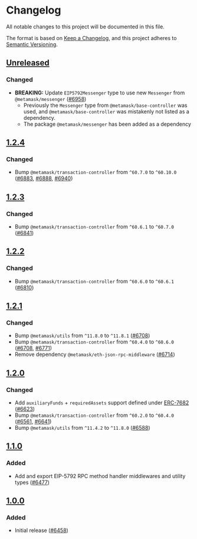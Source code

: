 # Changelog

All notable changes to this project will be documented in this file.

The format is based on [Keep a Changelog](https://keepachangelog.com/en/1.0.0/),
and this project adheres to [Semantic Versioning](https://semver.org/spec/v2.0.0.html).

## [Unreleased]

### Changed

- **BREAKING:** Update `EIP5792Messenger` type to use new `Messenger` from `@metamask/messenger` ([#6958](https://github.com/MetaMask/core/pull/6958))
  - Previously the `Messenger` type from `@metamask/base-controller` was used, and `@metamask/base-controller` was mistakenly not listed as a dependency.
  - The package `@metamask/messenger` has been added as a dependency

## [1.2.4]

### Changed

- Bump `@metamask/transaction-controller` from `^60.7.0` to `^60.10.0` ([#6883](https://github.com/MetaMask/core/pull/6883), [#6888](https://github.com/MetaMask/core/pull/6888), [#6940](https://github.com/MetaMask/core/pull/6940))

## [1.2.3]

### Changed

- Bump `@metamask/transaction-controller` from `^60.6.1` to `^60.7.0` ([#6841](https://github.com/MetaMask/core/pull/6841))

## [1.2.2]

### Changed

- Bump `@metamask/transaction-controller` from `^60.6.0` to `^60.6.1` ([#6810](https://github.com/MetaMask/core/pull/6810))

## [1.2.1]

### Changed

- Bump `@metamask/utils` from `^11.8.0` to `^11.8.1` ([#6708](https://github.com/MetaMask/core/pull/6708))
- Bump `@metamask/transaction-controller` from `^60.4.0` to `^60.6.0` ([#6708](https://github.com/MetaMask/core/pull/6733), [#6771](https://github.com/MetaMask/core/pull/6771))
- Remove dependency `@metamask/eth-json-rpc-middleware` ([#6714](https://github.com/MetaMask/core/pull/6714))

## [1.2.0]

### Changed

- Add `auxiliaryFunds` + `requiredAssets` support defined under [ERC-7682](https://eips.ethereum.org/EIPS/eip-7682) ([#6623](https://github.com/MetaMask/core/pull/6623))
- Bump `@metamask/transaction-controller` from `^60.2.0` to `^60.4.0` ([#6561](https://github.com/MetaMask/core/pull/6561), [#6641](https://github.com/MetaMask/core/pull/6641))
- Bump `@metamask/utils` from `^11.4.2` to `^11.8.0` ([#6588](https://github.com/MetaMask/core/pull/6588))

## [1.1.0]

### Added

- Add and export EIP-5792 RPC method handler middlewares and utility types ([#6477](https://github.com/MetaMask/core/pull/6477))

## [1.0.0]

### Added

- Initial release ([#6458](https://github.com/MetaMask/core/pull/6458))

[Unreleased]: https://github.com/MetaMask/core/compare/@metamask/eip-5792-middleware@1.2.4...HEAD
[1.2.4]: https://github.com/MetaMask/core/compare/@metamask/eip-5792-middleware@1.2.3...@metamask/eip-5792-middleware@1.2.4
[1.2.3]: https://github.com/MetaMask/core/compare/@metamask/eip-5792-middleware@1.2.2...@metamask/eip-5792-middleware@1.2.3
[1.2.2]: https://github.com/MetaMask/core/compare/@metamask/eip-5792-middleware@1.2.1...@metamask/eip-5792-middleware@1.2.2
[1.2.1]: https://github.com/MetaMask/core/compare/@metamask/eip-5792-middleware@1.2.0...@metamask/eip-5792-middleware@1.2.1
[1.2.0]: https://github.com/MetaMask/core/compare/@metamask/eip-5792-middleware@1.1.0...@metamask/eip-5792-middleware@1.2.0
[1.1.0]: https://github.com/MetaMask/core/compare/@metamask/eip-5792-middleware@1.0.0...@metamask/eip-5792-middleware@1.1.0
[1.0.0]: https://github.com/MetaMask/core/releases/tag/@metamask/eip-5792-middleware@1.0.0
